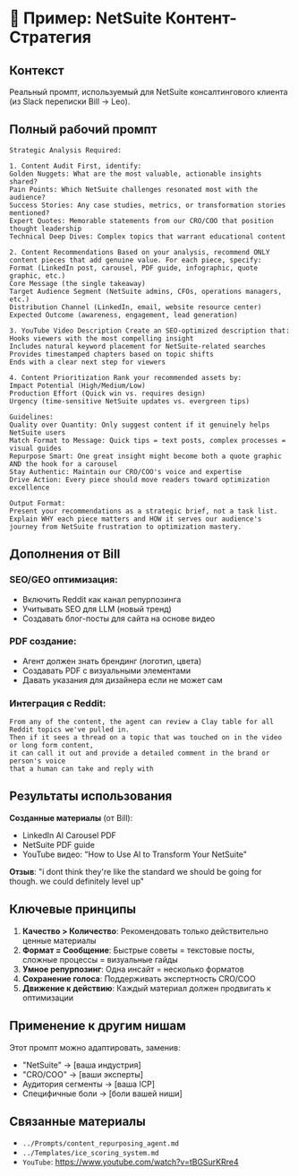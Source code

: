 # 🎯 Пример: NetSuite Контент-Стратегия

## Контекст
Реальный промпт, используемый для NetSuite консалтингового клиента (из Slack переписки Bill → Leo).

## Полный рабочий промпт

```
Strategic Analysis Required:

1. Content Audit First, identify:
Golden Nuggets: What are the most valuable, actionable insights shared?
Pain Points: Which NetSuite challenges resonated most with the audience?
Success Stories: Any case studies, metrics, or transformation stories mentioned?
Expert Quotes: Memorable statements from our CRO/COO that position thought leadership
Technical Deep Dives: Complex topics that warrant educational content

2. Content Recommendations Based on your analysis, recommend ONLY content pieces that add genuine value. For each piece, specify:
Format (LinkedIn post, carousel, PDF guide, infographic, quote graphic, etc.)
Core Message (the single takeaway)
Target Audience Segment (NetSuite admins, CFOs, operations managers, etc.)
Distribution Channel (LinkedIn, email, website resource center)
Expected Outcome (awareness, engagement, lead generation)

3. YouTube Video Description Create an SEO-optimized description that:
Hooks viewers with the most compelling insight
Includes natural keyword placement for NetSuite-related searches
Provides timestamped chapters based on topic shifts
Ends with a clear next step for viewers

4. Content Prioritization Rank your recommended assets by:
Impact Potential (High/Medium/Low)
Production Effort (Quick win vs. requires design)
Urgency (time-sensitive NetSuite updates vs. evergreen tips)

Guidelines:
Quality over Quantity: Only suggest content if it genuinely helps NetSuite users
Match Format to Message: Quick tips = text posts, complex processes = visual guides
Repurpose Smart: One great insight might become both a quote graphic AND the hook for a carousel
Stay Authentic: Maintain our CRO/COO's voice and expertise
Drive Action: Every piece should move readers toward optimization excellence

Output Format:
Present your recommendations as a strategic brief, not a task list. Explain WHY each piece matters and HOW it serves our audience's journey from NetSuite frustration to optimization mastery.
```

## Дополнения от Bill

### SEO/GEO оптимизация:
- Включить Reddit как канал репурпозинга
- Учитывать SEO для LLM (новый тренд)
- Создавать блог-посты для сайта на основе видео

### PDF создание:
- Агент должен знать брендинг (логотип, цвета)
- Создавать PDF с визуальными элементами
- Давать указания для дизайнера если не может сам

### Интеграция с Reddit:
```
From any of the content, the agent can review a Clay table for all Reddit topics we've pulled in. 
Then if it sees a thread on a topic that was touched on in the video or long form content, 
it can call it out and provide a detailed comment in the brand or person's voice 
that a human can take and reply with
```

## Результаты использования

**Созданные материалы** (от Bill):
- LinkedIn AI Carousel PDF
- NetSuite PDF guide 
- YouTube видео: "How to Use AI to Transform Your NetSuite"

**Отзыв**: "i dont think they're like the standard we should be going for though. we could definitely level up"

## Ключевые принципы

1. **Качество > Количество**: Рекомендовать только действительно ценные материалы
2. **Формат = Сообщение**: Быстрые советы = текстовые посты, сложные процессы = визуальные гайды  
3. **Умное репурпозинг**: Одна инсайт = несколько форматов
4. **Сохранение голоса**: Поддерживать экспертность CRO/COO
5. **Движение к действию**: Каждый материал должен продвигать к оптимизации

## Применение к другим нишам

Этот промпт можно адаптировать, заменив:
- "NetSuite" → [ваша индустрия]
- "CRO/COO" → [ваши эксперты]
- Аудитория сегменты → [ваша ICP]
- Специфичные боли → [боли вашей ниши]

## Связанные материалы
- `../Prompts/content_repurposing_agent.md`
- `../Templates/ice_scoring_system.md`
- `YouTube`: https://www.youtube.com/watch?v=tBGSurKRre4